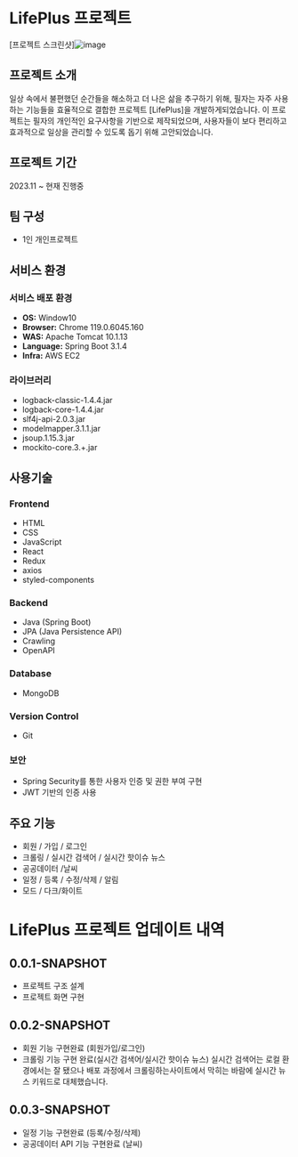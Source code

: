 # LifePlus 프로젝트

[프로젝트 스크린샷]![image](https://github.com/ygy7265/lifeplus/assets/48234811/43b0b5e7-e6a0-4c3f-abfa-15b63c0fb69c)



## 프로젝트 소개
일상 속에서 불편했던 순간들을 해소하고 더 나은 삶을 추구하기 위해, 필자는 자주 사용하는 기능들을 효율적으로 결합한 프로젝트 [LifePlus]을 개발하게되었습니다. 이 프로젝트는 필자의 개인적인 요구사항을 기반으로 제작되었으며, 사용자들이 보다 편리하고 효과적으로 일상을 관리할 수 있도록 돕기 위해 고안되었습니다.

## 프로젝트 기간
2023.11 ~ 현재 진행중

## 팀 구성 
- 1인 개인프로젝트

## 서비스 환경

### 서비스 배포 환경
- **OS:** Window10
- **Browser:** Chrome 119.0.6045.160
- **WAS:** Apache Tomcat 10.1.13
- **Language:** Spring Boot 3.1.4
- **Infra:** AWS EC2

### 라이브러리
- logback-classic-1.4.4.jar
- logback-core-1.4.4.jar
- slf4j-api-2.0.3.jar
- modelmapper.3.1.1.jar
- jsoup.1.15.3.jar
- mockito-core.3.+.jar

## 사용기술
### Frontend

- HTML
- CSS
- JavaScript
- React
- Redux
- axios
- styled-components

### Backend

- Java (Spring Boot)
- JPA (Java Persistence API)
- Crawling
- OpenAPI

### Database

- MongoDB

### Version Control
- Git

### 보안

- Spring Security를 통한 사용자 인증 및 권한 부여 구현
- JWT 기반의 인증 사용

## 주요 기능
- 회원 / 가입 / 로그인
- 크롤링 / 실시간 검색어 / 실시간 핫이슈 뉴스
- 공공데이터 /날씨
- 일정 / 등록 / 수정/삭제 / 알림
- 모드 / 다크/화이트
 

# LifePlus 프로젝트 업데이트 내역
## 0.0.1-SNAPSHOT
- 프로젝트 구조 설계
- 프로젝트 화면 구현
## 0.0.2-SNAPSHOT
- 회원 기능 구현완료 (회원가입/로그인)
- 크롤링 기능 구현 완료(실시간 검색어/실시간 핫이슈 뉴스)
실시간 검색어는 로컬 환경에서는 잘 됐으나 배포 과정에서 크롤링하는사이트에서 막히는 바람에 실시간 뉴스 키워드로 대체했습니다.
## 0.0.3-SNAPSHOT
- 일정 기능 구현완료 (등록/수정/삭제)
- 공공데이터 API 기능 구현완료 (날씨)
